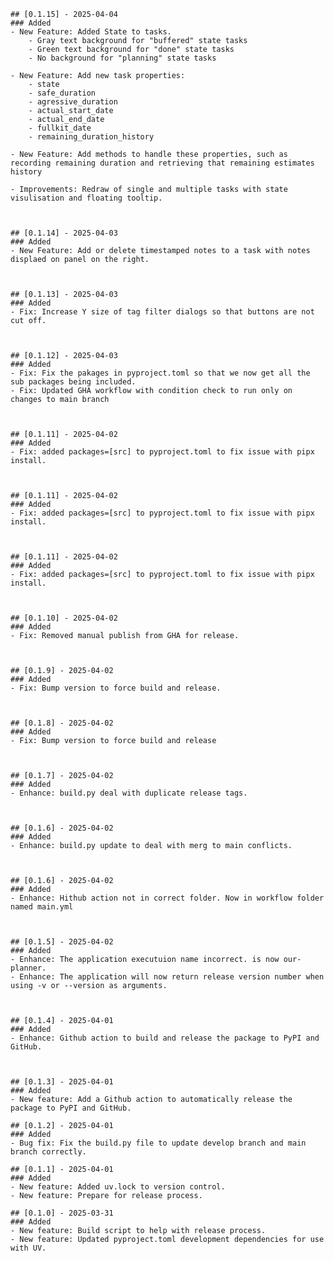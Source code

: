
    ## [0.1.15] - 2025-04-04
    ### Added
    - New Feature: Added State to tasks.
        - Gray text background for "buffered" state tasks
        - Green text background for "done" state tasks
        - No background for "planning" state tasks

    - New Feature: Add new task properties:
        - state
        - safe_duration
        - agressive_duration
        - actual_start_date
        - actual_end_date
        - fullkit_date
        - remaining_duration_history

    - New Feature: Add methods to handle these properties, such as recording remaining duration and retrieving that remaining estimates history

    - Improvements: Redraw of single and multiple tasks with state visulisation and floating tooltip.

    

    ## [0.1.14] - 2025-04-03
    ### Added
    - New Feature: Add or delete timestamped notes to a task with notes displaed on panel on the right.

    

    ## [0.1.13] - 2025-04-03
    ### Added
    - Fix: Increase Y size of tag filter dialogs so that buttons are not cut off.

    

    ## [0.1.12] - 2025-04-03
    ### Added
    - Fix: Fix the pakages in pyproject.toml so that we now get all the sub packages being included.
    - Fix: Updated GHA workflow with condition check to run only on changes to main branch

    

    ## [0.1.11] - 2025-04-02
    ### Added
    - Fix: added packages=[src] to pyproject.toml to fix issue with pipx install.

    

    ## [0.1.11] - 2025-04-02
    ### Added
    - Fix: added packages=[src] to pyproject.toml to fix issue with pipx install.

    

    ## [0.1.11] - 2025-04-02
    ### Added
    - Fix: added packages=[src] to pyproject.toml to fix issue with pipx install.

    

    ## [0.1.10] - 2025-04-02
    ### Added
    - Fix: Removed manual publish from GHA for release.

    

    ## [0.1.9] - 2025-04-02
    ### Added
    - Fix: Bump version to force build and release.

    

    ## [0.1.8] - 2025-04-02
    ### Added
    - Fix: Bump version to force build and release

    

    ## [0.1.7] - 2025-04-02
    ### Added
    - Enhance: build.py deal with duplicate release tags.

    

    ## [0.1.6] - 2025-04-02
    ### Added
    - Enhance: build.py update to deal with merg to main conflicts.

    

    ## [0.1.6] - 2025-04-02
    ### Added
    - Enhance: Hithub action not in correct folder. Now in workflow folder named main.yml

    

    ## [0.1.5] - 2025-04-02
    ### Added
    - Enhance: The application executuion name incorrect. is now our-planner.
    - Enhance: The application will now return release version number when using -v or --version as arguments.

    

    ## [0.1.4] - 2025-04-01
    ### Added
    - Enhance: Github action to build and release the package to PyPI and GitHub.



    ## [0.1.3] - 2025-04-01
    ### Added
    - New feature: Add a Github action to automatically release the package to PyPI and GitHub.

    ## [0.1.2] - 2025-04-01
    ### Added
    - Bug fix: Fix the build.py file to update develop branch and main branch correctly.

    ## [0.1.1] - 2025-04-01
    ### Added
    - New feature: Added uv.lock to version control.
    - New feature: Prepare for release process.

    ## [0.1.0] - 2025-03-31
    ### Added
    - New feature: Build script to help with release process.
    - New feature: Updated pyproject.toml development dependencies for use with UV.
